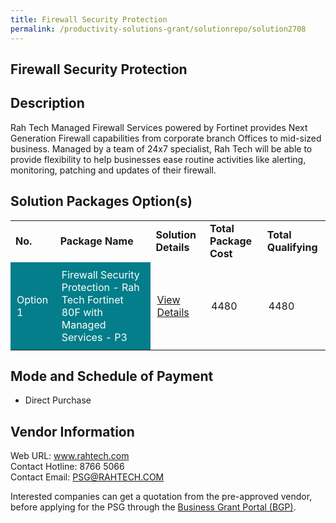 ```yaml
---
title: Firewall Security Protection
permalink: /productivity-solutions-grant/solutionrepo/solution2708
---
```


## Firewall Security Protection

## Description

Rah Tech Managed Firewall Services powered by Fortinet provides Next Generation Firewall capabilities from corporate branch Offices to mid-sized business. Managed by a team of 24x7 specialist, Rah Tech will be able to provide flexibility to help businesses ease routine activities like alerting, monitoring, patching and updates of their firewall.

## Solution Packages Option(s)

<table>
<tr>
<td><b>No.</b></td>
<td><b>Package Name</b></td>
<td><b>Solution Details</b></td>
<td><b>Total Package Cost</b></td>
<td><b>Total Qualifying</b></td>
</tr>
<tr>
<td style='padding: 10px; background-color: #037E8A; color: #FFFFFF;'>Option 1</td>
<td style='padding: 10px; background-color: #037E8A; color: #FFFFFF;'>Firewall Security Protection -  Rah Tech Fortinet 80F with Managed Services - P3</td>
<td style='padding: 10px;'><a href='https://www.gobusiness.gov.sg/images/psg/Rah_Tech_20200554_Desensitised_Annex_3_Part_3.pdf' target='_blank'>View Details</a></td>
<td style='padding: 10px;'>4480</td>
<td style='padding: 10px;'>4480</td>
</tr>
</table>

## Mode and Schedule of Payment

 - Direct Purchase

## Vendor Information

 Web URL: www.rahtech.com <br>Contact Hotline: 8766 5066<br>Contact Email: PSG@RAHTECH.COM<br>

Interested companies can get a quotation from the pre-approved vendor, before applying for the PSG through the <a href='https://www.businessgrants.gov.sg/' target='_blank' rel='noopener'>Business Grant Portal (BGP)</a>.

<script src="/jquery/resize-tables.js"></script>
